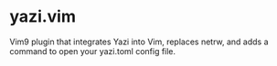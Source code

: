 # yazi.vim
Vim9 plugin that integrates Yazi into Vim, replaces netrw, and adds a command to open your yazi.toml config file.
